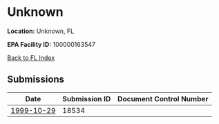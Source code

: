 # Unknown

**Location:** Unknown, FL

**EPA Facility ID:** 100000163547

[Back to FL Index](../../index.md)

## Submissions

| Date | Submission ID | Document Control Number |
|------|--------------|-------------------------|
| [1999-10-29](submissions/18534.md) | 18534 |  |
